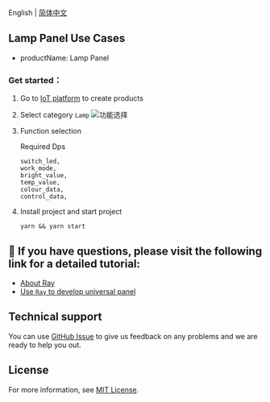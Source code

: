 English[](README.md) | [简体中文](README_zh.md)

## Lamp Panel Use Cases

- productName: Lamp Panel

### Get started：

1. Go to [IoT platform](https://iot.tuya.com/) to create products

2. Select category `Lamp`
   ![功能选择](./images/iot01.png)
3. Function selection

   Required Dps

   ```
   switch_led,
   work_mode,
   bright_value,
   temp_value,
   colour_data,
   control_data,
   ```

4. Install project and start project

   ```
   yarn && yarn start
   ```

## :rocket: If you have questions, please visit the following link for a detailed tutorial:

- [About Ray](https://developer.tuya.com/cn/ray)
- [Use `Ray` to develop universal panel](https://developer.tuya.com/cn/miniapp-codelabs/codelabs/panelmore-guide/index.html#0)

## Technical support

You can use [GitHub Issue](https://github.com/Tuya-Community/tuya-ray-demo/issues) to give us feedback on any problems and we are ready to help you out.

## License

For more information, see [MIT License](LICENSE).
